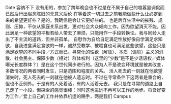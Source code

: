 Date 容纳不下 没有用的，参加了跨年晚会也不过是在不属于自己的喧嚣里调侃而已然后行出俗念陈旧的无意义后伦 在等着这一切过去之前我能做些什么让必定到来的希望更好些？是的，我确信是会让它更好些的。 也是后弃生活中的摧残、规则、压抑，不仅从家庭关系出发，更对社会大众倾向工作。因为欲望消灭不能，因此满足一种欲望的平板若给人带去了麻烦，只能用作一手段转换论。我与同龄人走出了不主流的道路，但并非孤单。 自慰作为自给自足满足性放好像自学满足求知欲，自我进食满足食欲的一样，诚然受教学、被喂食也可满足这些欲望，这些只是满足欲望的不同手段／方式而已。寻常化的性欲（解放）、本质（偏见）主义的消散、社会民主、保障少数（相对）群体权利（这里的“少数”是不是少话语权／媒体曝光长度群体？）是在这个世代同步进行的。因为人不是改变环境就是被其改变，多数情况的两者同时发生，只是范围和程度的关系。 活人死去的一刻就在他欲望消失时，死人死去的一刻就在他被人遗忘时。不过在寻常条件下这两者是重合的，但也不乏例外。于是有的人死着活，有的人活着无去。 我只是在寻常的道路上自己走了一小段，但探索的感觉很棒：同时这也进远不再可以工作的地步。将吾好变为工作／爱上自己的工作并依靠机运的赐手，两是我们 Campus
